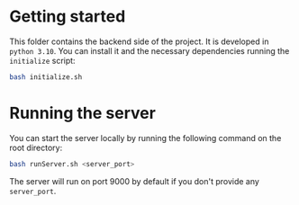 # Getting started

This folder contains the backend side of the project. It is developed in `python 3.10`.
You can install it and the necessary dependencies running the `initialize` script:

```bash
bash initialize.sh
```

# Running the server

You can start the server locally by running the following command on the root directory:

```bash
bash runServer.sh <server_port>
```

The server will run on port 9000 by default if you don't provide any `server_port`.
